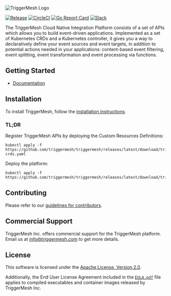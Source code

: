 ![TriggerMesh Logo](.assets/triggermesh-logo.png)

[![Release](https://img.shields.io/github/v/release/triggermesh/triggermesh?label=release)](https://github.com/triggermesh/triggermesh/releases)
[![CircleCI](https://circleci.com/gh/triggermesh/triggermesh/tree/main.svg?style=shield)](https://circleci.com/gh/triggermesh/triggermesh/tree/main)
[![Go Report Card](https://goreportcard.com/badge/github.com/triggermesh/triggermesh)](https://goreportcard.com/report/github.com/triggermesh/triggermesh)
[![Slack](https://img.shields.io/badge/Slack-Join%20chat-4a154b?style=flat&logo=slack)](https://join.slack.com/t/triggermesh-community/shared_invite/zt-1kngevosm-MY7kqn9h6bT08hWh8PeltA)

The TriggerMesh Cloud Native Integration Platform consists of a set of APIs which allows you to build event-driven
applications. Implemented as a set of Kubernetes CRDs and a Kubernetes controller, it gives you a way to declaratively
define your event sources and event targets, in addition to potential actions needed in your applications: content-based
event filtering, event splitting, event transformation and event processing via functions.

## Getting Started

* [Documentation](https://docs.triggermesh.io)

## Installation

To install TriggerMesh, follow the [installation instructions](https://docs.triggermesh.io/installation/).

### TL;DR

Register TriggerMesh APIs by deploying the Custom Resources Definitions:

```shell
kubectl apply -f https://github.com/triggermesh/triggermesh/releases/latest/download/triggermesh-crds.yaml
```

Deploy the platform:

```shell
kubectl apply -f https://github.com/triggermesh/triggermesh/releases/latest/download/triggermesh.yaml
```

## Contributing

Please refer to our [guidelines for contributors](CONTRIBUTING.md).

## Commercial Support

TriggerMesh Inc. offers commercial support for the TriggerMesh platform. Email us at <info@triggermesh.com> to get more
details.

## License

This software is licensed under the [Apache License, Version 2.0][asl2].

Additionally, the End User License Agreement included in the [`EULA.pdf`](EULA.pdf) file applies to compiled
executables and container images released by TriggerMesh Inc.

[asl2]: https://www.apache.org/licenses/LICENSE-2.0

